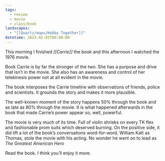 ```yaml
---
tags:
  - review
  - movie
  - class/book
landscapes:
  - "[[Quartz/maps/Hobby Together]]"
datetime: 2023-02-02T00:00:00
---
```

This morning I finished _[[Carrie]]_ the book and this afternoon I watched the 1976 movie.

Book Carrie is by far the stronger of the two. She has a purpose and drive that isn’t in the movie. She also has an awareness and control of her telekinesis power not at all evident in the movie.

The book interposes the Carrie timeline with observations of friends, police and scientists. It grounds the story and makes it more plausible.

The well-known moment of the story happens 50% through the book and as late as 80% through the movie. It is what happened afterwards in the book that made Carrie’s power appear so, well, powerful.

The movie is very much of its time. Full of violin shrieks on every TK flex and fashionable prom suits which deserved burning. On the positive side, it did lift a lot of the book’s conversations word-for-word. William Katt as Thomas, stole the movie with his acting. No wonder he went on to lead as _The Greatest American Hero_

Read the book. I think you’ll enjoy it more.